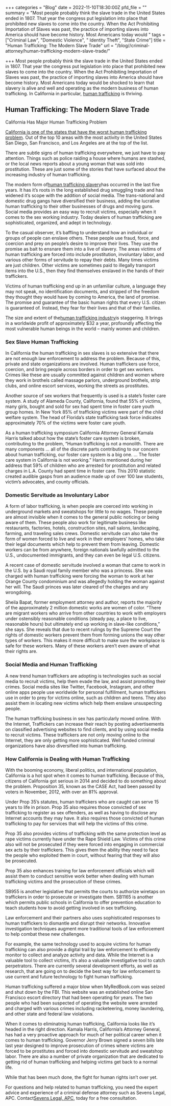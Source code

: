 +++
categories = "Blog"
date = 2022-11-10T18:30:00Z
pfd_file = ""
summary = "Most people probably think the slave trade in the United States ended in 1807. That year the congress put legislation into place that prohibited new slaves to come into the country. When the Act Prohibiting Importation of Slaves was past, the practice of importing slaves into America should have become history. Most Americans today would "
tags = ["Criminal Law", "Domestic Violence", " Identity Theft", "State Crime"]
title = "Human Trafficking: The Modern Slave Trade"
url = "/blog//criminal-attorney/human-trafficking-modern-slave-trade/"

+++
Most people probably think the slave trade in the United States ended in 1807. That year the congress put legislation into place that prohibited new slaves to come into the country. When the Act Prohibiting Importation of Slaves was past, the practice of importing slaves into America should have become history. Most Americans today would be shocked to learn that slavery is alive and well and operating as the modern business of human trafficking. In California in particular, [human trafficking](https://www.sevenslegal.com/ "Sevens Legal, APC") is thriving.

## Human Trafficking: The Modern Slave Trade

California Has Major Human Trafficking Problem

[California is one of the states that have the worst human trafficking problem](https://www.sevenslegal.com/ "Sevens Legal, APC"). Out of the top 10 areas with the most activity in the United States San Diego, San Francisco, and Los Angeles are at the top of the list.

There are subtle signs of human trafficking everywhere, we just have to pay attention. Things such as police raiding a house where humans are stashed, or the local news reports about a young woman that was sold into prostitution. These are just some of the stories that have surfaced about the increasing industry of human trafficking.

The modern form of[human trafficking slavery](https://www.sevenslegal.com/ "Sevens Legal, APC")has occurred in the last five years. It has it’s roots in the long established drug smuggling trade and has widened it’s scope with the addition of social media. The trans-national and domestic drug gangs have diversified their business, adding the lucrative human trafficking to their other businesses of drugs and moving guns. Social media provides an easy way to recruit victims, especially when it comes to the sex working industry. Today dealers of human trafficking are sophisticated, organized, and adept in technology.

To the casual observer, it’s baffling to understand how an individual or groups of people can enslave others. These people use fraud, force, and coercion and prey on people’s desire to improve their lives. They use the promise as bait to ensnare them into a live of slavery. The areas victims of human trafficking are forced into include prostitution, involuntary labor, and various other forms of servitude to repay their debts. Many times victims are just children. Other victims are sometimes paid to illegally transport items into the U.S., then they find themselves enslaved in the hands of their traffickers.

Victims of human trafficking end up in an unfamiliar culture, a language they may not speak, no identification documents, and stripped of the freedom they thought they would have by coming to America, the land of promise. The promise and guarantee of the basic human rights that every U.S. citizen is guaranteed of. Instead, they fear for their lives and that of their families.

The size and extent of the[human trafficking industry](https://www.sevenslegal.com/ "Sevens Legal, APC")is staggering. It brings in a worldwide profit of approximately $32 a year, profoundly affecting the most vulnerable human beings in the world – mainly women and children.

### Sex Slave Human Trafficking

In California the human trafficking in sex slaves is so extensive that there are not enough law enforcement to address the problem. Because of this, private and state organizations are involved. Human traffickers use force, coercion, and bring people across borders in order to get sex workers. Crimes like these are usually committed against children and women where they work in brothels called massage parlors, underground brothels, strip clubs, and online escort services, working the streets as prostitutes.

Another source of sex workers that frequently is used is a state’s foster care system. A study of Alameda County, California, found that 55% of victims, many girls, bought and sold for sex had spent time in foster care youth group homes. In New York 85% of trafficking victims were part of the child welfare system. The head of Florida’s state trafficking task force indicates approximately 70% of the victims were foster care youth.

As a human trafficking symposium California Attorney General Kamala Harris talked about how the state’s foster care system is broken, contributing to the problem, “Human trafficking is not a monolith. There are many components … all of the discrete parts contributing to our concern about human trafficking, our foster care system is a big one. … The foster care system in California is not working.” Harris mentioned during her address that 59% of children who are arrested for prostitution and related charges in L.A. County had spent time in foster care. This 2010 statistic created audible gasps from an audience made up of over 100 law students, victim’s advocates, and county officials.

### Domestic Servitude as Involuntary Labor

A form of labor trafficking, is when people are coerced into working in underground markets and sweatshops for little to no wages. These people are almost invisible when it comes to the general public noticing or being aware of them. These people also work for legitimate business like restaurants, factories, hotels, construction sites, nail salons, landscaping, farming, and traveling sales crews. Domestic servitude can also take the form of women forced to live and work in their employers’ homes, who take their legal documents which help to prevent them from leaving. Domestic workers can be from anywhere, foreign nationals lawfully admitted to the U.S., undocumented immigrants, and they can even be legal U.S. citizens.

A recent case of domestic servitude involved a woman that came to work in the U.S. by a Saudi royal family member who was a princess. She was charged with human trafficking were forcing the woman to work at her Orange County condominium and was allegedly holding the woman against her will. The Saudi princes was later cleared of the charges and any wrongdoing.

Sheila Bapat, former employment attorney and author, reports the majority of the approximately 2 million domestic works are women of color. “There are migrant workers who arrive from other countries to work with employers under ostensibly reasonable conditions (steady pay, a place to live, reasonable hours) but ultimately end up working in slave-like conditions,” she says. She reveals that due to recent rulings by the Supreme Court the rights of domestic workers prevent them from forming unions the way other types of workers. This makes it more difficult to make sure the workplace is safe for these workers. Many of these workers aren’t even aware of what their rights are.

### Social Media and Human Trafficking

A new trend human traffickers are adopting is technologies such as social media to recruit victims, help them evade the law, and assist promoting their crimes. Social media sites like Twitter, Facebook, Instagram, and other online apps people use worldwide for personal fulfillment, human traffickers use in order to prey for victims online, such as children and teens. They also assist them in locating new victims which help them enslave unsuspecting people.

The human trafficking business in sex has particularly moved online. With the Internet, Traffickers can increase their reach by posting advertisements on classified advertising websites to find clients, and by using social media to recruit victims. These traffickers are not only moving online to the Internet, they are only getting more sophisticated. Well funded criminal organizations have also diversified into human trafficking.

### How California is Dealing with Human Trafficking

With the booming economy, liberal politics, and international population, California is a hot spot when it comes to human trafficking. Because of this, citizens of California got serious in 2014 and decided to do something about the problem. Proposition 35, known as the CASE Act, had been passed by voters in November, 2012, with over an 81% approval.

Under Prop 35’s statutes, human traffickers who are caught can serve 15 years to life in prison. Prop 35 also requires those convicted of sex trafficking to register as sex offenders, as well as having to disclose any Internet accounts they may have. It also requires those convicted of human trafficking to pay for services that will help the victims of this crime.

Prop 35 also provides victims of trafficking with the same protection level as rape victims currently have under the Rape Shield Law. Victims of this crime also will not be prosecuted if they were forced into engaging in commercial sex acts by their traffickers. This gives them the ability they need to face the people who exploited them in court, without fearing that they will also be prosecuted.

Prop 35 also enhances training for law enforcement officials which will assist them to conduct sensitive work better when dealing with human trafficking victims and the prosecution of these crimes.

SB955 is another legislative that permits the courts to authorize wiretaps on traffickers in order to prosecute or investigate them. SB1165 is another which permits public schools in California to offer prevention education to teach students how to avoid getting involved in sex trafficking.

Law enforcement and their partners also uses sophisticated responses to human traffickers to dismantle and disrupt their networks. Innovative investigation techniques augment more traditional tools of law enforcement to help combat these new challenges.

For example, the same technology used to acquire victims for human trafficking can also provide a digital trail by law enforcement to efficiently monitor to collect and analyze activity and data. While the Internet is a valuable tool to collect victims, it’s also a valuable investigative tool to catch perpetrators. There are currently several development efforts, as well as research, that are going on to decide the best way for law enforcement to use current and future technology to fight human trafficking.

Human trafficking suffered a major blow when MyRedBook.com was seized and shut down by the FBI. This website was an established online San Francisco escort directory that had been operating for years. The two people who had been suspected of operating the website were arrested and charged with various crimes including racketeering, money laundering, and other state and federal law violations.

When it comes to eliminatnig human trafficking, California looks like it’s headed in the right direction. Kamala Harris, California’s Attorney General, has had a very proactive approach for much of her political career when it comes to human trafficking. Governor Jerry Brown signed a seven bills late last year designed to improve prosecution of crimes where victims are forced to be prostitutes and forced into domestic servitude and sweatshop labor. There are also a number of private organization that are dedicated to getting rid of human trafficking and helping victims get back to a normal life.

While that has been much done, the fight for human rights isn’t over yet.

For questions and help related to human trafficking, you need the expert advice and experience of a criminal defense attorney such as Sevens Legal, APC. Contact[Sevens Legal, APC](https://www.sevenslegal.com/ "Sevens Legal, APC"), today for a free consultation.